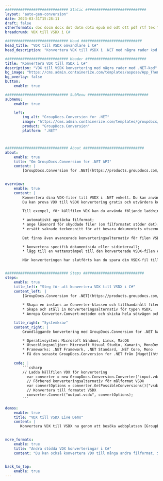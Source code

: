```yaml
---
############################# Static ############################
layout: "auto-gen-conversion"
date: 2023-03-31T15:28:11
draft: false
otherformats: doc docm docx dot dotm dotx epub md odt ott pdf rtf tex txt vdx vsdm vsdx vssm vssx vstm vstx vsx vtx xps
breadcrumb: VDX till VSDX i C#

############################# Head ############################
head_title: "VDX till VSDX omvandlare i C#"
head_description: "Konvertera VDX till VSDX i .NET med några rader kod. Använd GroupDocs Document Conversion API för att konvertera över 160 filformat."

############################# Header ############################
title: "Konvertera VDX till VSDX i C#"
description: "VDX till VSDX konvertering med några rader med .NET-kod"
bg_image: "https://cms.admin.containerize.com/templates/aspose/App_Themes/V3/images/bg/header1.png"
bg_overlay: false
button:
    enable: true

############################# SubMenu ############################
submenu:
    enable: true

    left:
        img_alt: "GroupDocs.Conversion for .NET"
        image: "https://cms.admin.containerize.com/templates/groupdocs/images/product-logos/90x90-noborder/groupdocs-conversion-net.png"
        product: "GroupDocs.Conversion"
        platform: ".NET"



############################# About ############################
about:
    enable: true
    title: "Om GroupDocs.Conversion for .NET API"
    content: |
        [GroupDocs.Conversion for .NET](https://products.groupdocs.com/conversion/net/) kan användas för att konvertera Microsoft Word, Excel, PowerPoint, PDF, Visio och andra format. GroupDocs.Conversion är ett fristående API som är lämpligt för back-end och interna system där hög prestanda krävs. Det beror inte på någon programvara som Microsoft eller Open Office.
    

overview:
    enable: true
    content: |
        Konvertera dina VDX-filer till VSDX i .NET enkelt. Du kan använda bara ett par C# kodrader i valfri plattform som du vill, som - Windows, Linux, macOS.
        Du kan prova VDX till VSDX konvertering gratis och utvärdera konverteringsresultatens kvalitet. Tillsammans med enkla filkonverteringsscenarier kan du prova mer avancerade alternativ för att ladda källfilen VDX och för att spara resultatet VSDX. 
        
        Till exempel, för källfilen VDX kan du använda följande laddningsalternativ:

        * automatiskt upptäcka filformat;
        * ange lösenord för skyddade filer (om filformatet stöder det);
        * ersätt saknade teckensnitt för att bevara dokumentets utseende.
        
        Det finns även avancerade konverteringsalternativ för filen VSDX:

        * konvertera specifik dokumentsida eller sidintervall;
        * lägg till en vattenstämpel till den konverterade VSDX-filen och många fler.

        När konverteringen har slutförts kan du spara din VSDX-fil till den lokala filsökvägen eller någon tredje parts lagring som FTP, Amazon S3, Google Drive, Dropbox etc. Observera - för att konvertera VDX till {{ TO}} det finns inget behov av någon ytterligare programvara installerad - som MS Office, Open Office, Adobe Acrobat Reader etc.


############################# Steps ############################
steps:
    enable: true
    title_left: "Steg för att konvertera VDX till VSDX i C#"
    content_left: |
        [GroupDocs.Conversion for .NET](https://products.groupdocs.com/conversion/net/) gör det enkelt för utvecklare att konvertera en VDX-fil till VSDX med några rader kod.
        
        * Skapa en instans av Converter-klassen och tillhandahåll filen VDX med den fullständiga sökvägen
        * Skapa och ställ in Konverteringsalternativ för typen VSDX.
        * Anropa Converter.Convert-metoden och skicka hela sökvägen och formatet (VSDX) som en parameter

    title_right: "Systemkrav"
    content_right: |
        Grundläggande konvertering med GroupDocs.Conversion for .NET kan göras med bara några enkla steg. Våra API:er stöds på alla större plattformar och operativsystem. Innan du kör koden nedan, se till att du har följande förutsättningar installerade på ditt system.

        * Operativsystem: Microsoft Windows, Linux, MacOS
        * Utvecklingsmiljöer: Microsoft Visual Studio, Xamarin, MonoDevelop
        * Frameworks: .NET Framework, .NET Standard, .NET Core, Mono
        * Få den senaste GroupDocs.Conversion for .NET från [Nuget](https://www.nuget.org/packages/groupdocs.conversion)
         
    code: |
        ```csharp    
        // Ladda källfilen VDX för konvertering
          var converter = new GroupDocs.Conversion.Converter("input.vdx");
          // Förbered konverteringsalternativ för målformat VSDX
          var convertOptions = converter.GetPossibleConversions()["vsdx"].ConvertOptions;
          // Konvertera till formatet VSDX
          converter.Convert("output.vsdx", convertOptions);
        ```

demos:
    enable: true
    title: "VDX till VSDX Live Demo"
    content: |
       Konvertera VDX till VSDX nu genom att besöka webbplatsen [GroupDocs.Conversion App](https://products.groupdocs.app/conversion/family). Onlinedemo har följande fördelar
          

more_formats:
    enable: true
    title: "Andra stödda VDX konverteringar i C#"
    content: "Du kan också konvertera VDX till många andra filformat. Se listan nedan."
       
       
back_to_top:
    enable: true
---
```

